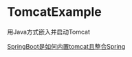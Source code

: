 # TomcatExample

用Java方式嵌入并启动Tomcat

[SpringBoot是如何内置tomcat且整合Spring](https://www.huaweicloud.com/articles/3d1b2b428d2c0ed14d30394e710aeea0.html)
